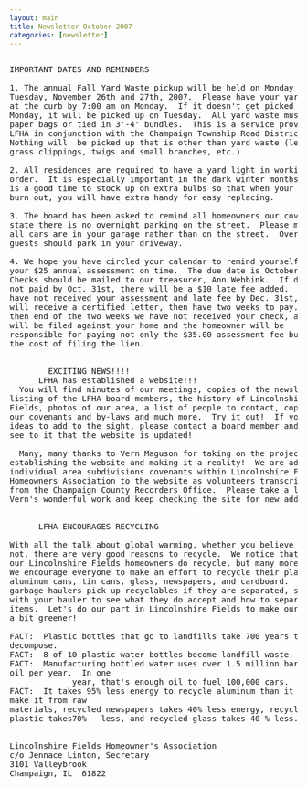 ```yaml
---
layout: main
title: Newsletter October 2007
categories: [newsletter]
---
```


<pre>

IMPORTANT DATES AND REMINDERS

1. The annual Fall Yard Waste pickup will be held on Monday and
Tuesday, November 26th and 27th, 2007.  Please have your yard waste
at the curb by 7:00 am on Monday.  If it doesn't get picked up on
Monday, it will be picked up on Tuesday.  All yard waste must be in
paper bags or tied in 3'-4' bundles.  This is a service provided by
LFHA in conjunction with the Champaign Township Road District.
Nothing will  be picked up that is other than yard waste (leaves,
grass clippings, twigs and small branches, etc.)

2. All residences are required to have a yard light in working
order.  It is especially important in the dark winter months.  Now
is a good time to stock up on extra bulbs so that when your bulbs
burn out, you will have extra handy for easy replacing.

3. The board has been asked to remind all homeowners our covenants
state there is no overnight parking on the street.  Please make sure
all cars are in your garage rather than on the street.  Overnight
guests should park in your driveway.

4. We hope you have circled your calendar to remind yourself to pay
your $25 annual assessment on time.  The due date is October 31st.
Checks should be mailed to our treasurer, Ann Webbink.  If dues are
not paid by Oct. 31st, there will be a $10 late fee added.  If we
have not received your assessment and late fee by Dec. 31st, you
will receive a certified letter, then have two weeks to pay.  If by
then end of the two weeks we have not received your check, a lien
will be filed against your home and the homeowner will be
responsible for paying not only the $35.00 assessment fee but also
the cost of filing the lien.  


        EXCITING NEWS!!!!
      LFHA has established a website!!!
  You will find minutes of our meetings, copies of the newsletter, a
listing of the LFHA board members, the history of Lincolnshire
Fields, photos of our area, a list of people to contact, copies of
our covenants and by-laws and much more.  Try it out!  If you have
ideas to add to the sight, please contact a board member and we'll
see to it that the website is updated!

  Many, many thanks to Vern Maguson for taking on the project of
establishing the website and making it a reality!  We are adding
individual area subdivisions covenants within Lincolnshire Fields
Homeowners Association to the website as volunteers transcribe them
from the Champaign County Recorders Office.  Please take a look at
Vern's wonderful work and keep checking the site for new additions! 


      LFHA ENCOURAGES RECYCLING

With all the talk about global warming, whether you believe it or
not, there are very good reasons to recycle.  We notice that many of
our Lincolnshire Fields homeowners do recycle, but many more could!
We encourage everyone to make an effort to recycle their plastic,
aluminum cans, tin cans, glass, newspapers, and cardboard.  Most
garbage haulers pick up recyclables if they are separated, so check
with your hauler to see what they do accept and how to separate
items.  Let's do our part in Lincolnshire Fields to make our planet
a bit greener!

FACT:  Plastic bottles that go to landfills take 700 years to
decompose.
FACT:  8 of 10 plastic water bottles become landfill waste.
FACT:  Manufacturing bottled water uses over 1.5 million barrels of
oil per year.  In one 
             year, that's enough oil to fuel 100,000 cars.
FACT:  It takes 95% less energy to recycle aluminum than it does to
make it from raw       
materials, recycled newspapers takes 40% less energy, recycled
plastic takes70%   less, and recycled glass takes 40 % less.


Lincolnshire Fields Homeowner's Association
c/o Jennace Linton, Secretary
3101 Valleybrook
Champaign, IL  61822

</pre>
